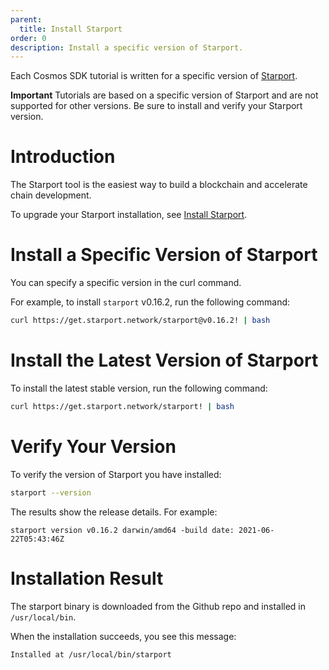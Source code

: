 ```yaml
---
parent:
  title: Install Starport
order: 0
description: Install a specific version of Starport.
---
```


Each Cosmos SDK tutorial is written for a specific version of [Starport](https://docs.starport.network/). 

**Important** Tutorials are based on a specific version of Starport and are not supported for other versions. Be sure to install and verify your Starport version. 

# Introduction 

The Starport tool is the easiest way to build a blockchain and accelerate chain development.

To upgrade your Starport installation, see [Install Starport](https://docs.starport.network/intro/install.html).

# Install a Specific Version of Starport

You can specify a specific version in the curl command.

For example, to install `starport` v0.16.2, run the following command:

```sh
curl https://get.starport.network/starport@v0.16.2! | bash
```

# Install the Latest Version of Starport

To install the latest stable version, run the following command:

```sh
curl https://get.starport.network/starport! | bash
```

# Verify Your Version 

To verify the version of Starport you have installed:

```sh
starport --version
```
The results show the release details. For example:

```code
starport version v0.16.2 darwin/amd64 -build date: 2021-06-22T05:43:46Z
```

# Installation Result

The starport binary is downloaded from the Github repo and installed in `/usr/local/bin`. 

When the installation succeeds, you see this message:

```
Installed at /usr/local/bin/starport
```




